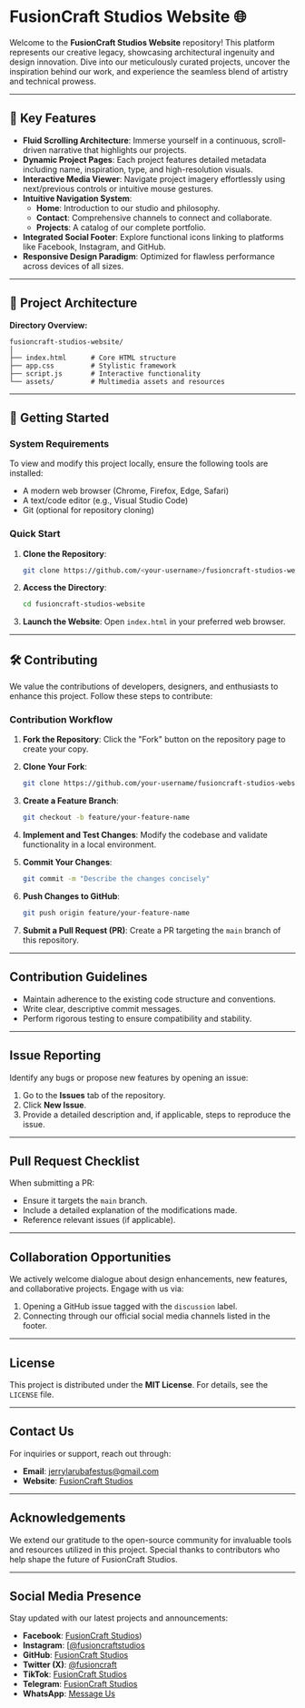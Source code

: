 
# FusionCraft Studios Website 🌐

Welcome to the **FusionCraft Studios Website** repository! This platform represents our creative legacy, showcasing architectural ingenuity and design innovation. Dive into our meticulously curated projects, uncover the inspiration behind our work, and experience the seamless blend of artistry and technical prowess. 

---

## 🌟 Key Features

- **Fluid Scrolling Architecture**: Immerse yourself in a continuous, scroll-driven narrative that highlights our projects.
- **Dynamic Project Pages**: Each project features detailed metadata including name, inspiration, type, and high-resolution visuals.
- **Interactive Media Viewer**: Navigate project imagery effortlessly using next/previous controls or intuitive mouse gestures.
- **Intuitive Navigation System**:
  - **Home**: Introduction to our studio and philosophy.
  - **Contact**: Comprehensive channels to connect and collaborate.
  - **Projects**: A catalog of our complete portfolio.
- **Integrated Social Footer**: Explore functional icons linking to platforms like Facebook, Instagram, and GitHub.
- **Responsive Design Paradigm**: Optimized for flawless performance across devices of all sizes.

---

## 📂 Project Architecture

**Directory Overview:**

```
fusioncraft-studios-website/
│
├── index.html      # Core HTML structure
├── app.css         # Stylistic framework
├── script.js       # Interactive functionality
└── assets/         # Multimedia assets and resources
```

---

## 🚀 Getting Started

### System Requirements

To view and modify this project locally, ensure the following tools are installed:
- A modern web browser (Chrome, Firefox, Edge, Safari)
- A text/code editor (e.g., Visual Studio Code)
- Git (optional for repository cloning)

### Quick Start

1. **Clone the Repository**:
   ```bash
   git clone https://github.com/<your-username>/fusioncraft-studios-website.git
   ```

2. **Access the Directory**:
   ```bash
   cd fusioncraft-studios-website
   ```

3. **Launch the Website**:
   Open `index.html` in your preferred web browser.

---

## 🛠️ Contributing

We value the contributions of developers, designers, and enthusiasts to enhance this project. Follow these steps to contribute:

### Contribution Workflow

1. **Fork the Repository**:
   Click the "Fork" button on the repository page to create your copy.

2. **Clone Your Fork**:
   ```bash
   git clone https://github.com/your-username/fusioncraft-studios-website.git
   ```

3. **Create a Feature Branch**:
   ```bash
   git checkout -b feature/your-feature-name
   ```

4. **Implement and Test Changes**:
   Modify the codebase and validate functionality in a local environment.

5. **Commit Your Changes**:
   ```bash
   git commit -m "Describe the changes concisely"
   ```

6. **Push Changes to GitHub**:
   ```bash
   git push origin feature/your-feature-name
   ```

7. **Submit a Pull Request (PR)**:
   Create a PR targeting the `main` branch of this repository.

---

## Contribution Guidelines

- Maintain adherence to the existing code structure and conventions.
- Write clear, descriptive commit messages.
- Perform rigorous testing to ensure compatibility and stability.

---

## Issue Reporting

Identify any bugs or propose new features by opening an issue:

1. Go to the **Issues** tab of the repository.
2. Click **New Issue**.
3. Provide a detailed description and, if applicable, steps to reproduce the issue.

---

## Pull Request Checklist

When submitting a PR:
- Ensure it targets the `main` branch.
- Include a detailed explanation of the modifications made.
- Reference relevant issues (if applicable).

---

## Collaboration Opportunities

We actively welcome dialogue about design enhancements, new features, and collaborative projects. Engage with us via:

1. Opening a GitHub issue tagged with the `discussion` label.
2. Connecting through our official social media channels listed in the footer.

---

## License

This project is distributed under the **MIT License**. For details, see the `LICENSE` file.

---

## Contact Us

For inquiries or support, reach out through:

- **Email**: jerrylarubafestus@gmail.com
- **Website**: [FusionCraft Studios](https://fusioncraftstudios.com)

---

## Acknowledgements

We extend our gratitude to the open-source community for invaluable tools and resources utilized in this project. Special thanks to contributors who help shape the future of FusionCraft Studios.

---

## Social Media Presence

Stay updated with our latest projects and announcements:

- **Facebook**: [FusionCraft Studios](https://www.facebook.com/profile.php?id=100011132225204))
- **Instagram**: [[@fusioncraftstudios](https://www.instagram.com/iamlrba/)
- **GitHub**: [FusionCraft Studios](https://github.com/IamLRBA)
- **Twitter (X)**: [@fusioncraft](#)
- **TikTok**: [FusionCraft Studios](#)
- **Telegram**: [FusionCraft Studios](#)
- **WhatsApp**: [Message Us](#)
